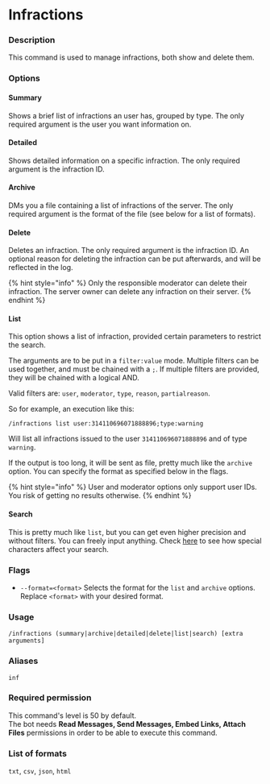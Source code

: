 # Infractions

### **Description**

This command is used to manage infractions, both show and delete them.

### **Options**

#### **Summary**

Shows a brief list of infractions an user has, grouped by type. The only required argument is the user you want information on.

#### Detailed

Shows detailed information on a specific infraction. The only required argument is the infraction ID.

#### Archive

DMs you a file containing a list of infractions of the server. The only required argument is the format of the file (see below for a list of formats).

#### Delete

Deletes an infraction. The only required argument is the infraction ID. An optional reason for deleting the infraction can be put afterwards, and will be reflected in the log.

{% hint style="info" %}
Only the responsible moderator can delete their infraction. The server owner can delete any infraction on their server.
{% endhint %}

#### List

This option shows a list of infraction, provided certain parameters to restrict the search.

The arguments are to be put in a `filter:value` mode. Multiple filters can be used together, and must be chained with a `;`. If multiple filters are provided, they will be chained with a logical AND.

Valid filters are: `user`, `moderator`, `type`, `reason`, `partialreason`.

So for example, an execution like this:

```
/infractions list user:314110696071888896;type:warning
```

Will list all infractions issued to the user `314110696071888896` and of type `warning`.

If the output is too long, it will be sent as file, pretty much like the `archive` option. You can specify the format as specified below in the flags.

{% hint style="info" %}
User and moderator options only support user IDs. You risk of getting no results otherwise.
{% endhint %}

#### Search

This is pretty much like `list`, but you can get even higher precision and without filters. You can freely input anything. Check [here](https://fusejs.io/examples.html#extended-search) to see how special characters affect your search.

### Flags

* `--format=<format>` Selects the format for the `list` and `archive` options. Replace `<format>` with your desired format.

### **Usage**

```
/infractions (summary|archive|detailed|delete|list|search) [extra arguments]
```

### **Aliases**

`inf`

### **Required permission**

This command's level is 50 by default.\
The bot needs **Read Messages, Send Messages, Embed Links, Attach Files** permissions in order to be able to execute this command.

### List of formats

`txt`, `csv`, `json`, `html`

